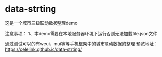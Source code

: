 # data-strting
这是一个城市三级联动数据整理demo

注意事项：
1、本demo需要在本地服务器环境下运行否则无法加载file.json文件


通过测试可以的有weui、mui等等手机框架中的城市联动数据的整理
预览地址：https://celelink.github.io/data-strting/
